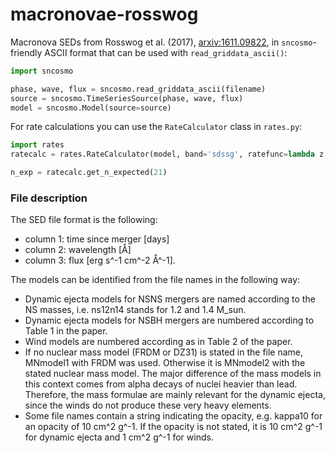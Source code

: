 # macronovae-rosswog
Macronova SEDs from Rosswog et al. (2017), [arxiv:1611.09822](https://arxiv.org/abs/1611.09822), in `sncosmo`-friendly ASCII format that can be used with `read_griddata_ascii()`:

```python
import sncosmo

phase, wave, flux = sncosmo.read_griddata_ascii(filename)
source = sncosmo.TimeSeriesSource(phase, wave, flux)
model = sncosmo.Model(source=source)
```

For rate calculations you can use the `RateCalculator` class in `rates.py`:

```python
import rates
ratecalc = rates.RateCalculator(model, band='sdssg', ratefunc=lambda z: 3e-7)

n_exp = ratecalc.get_n_expected(21)
```
### File description

The SED file format is the following:
* column 1: time since merger [days]
* column 2: wavelength [Å]
* column 3: flux [erg s^-1 cm^-2 Å^-1]. 

The models can be identified from the file names in the following way:
* Dynamic ejecta models for NSNS mergers are named according to the NS masses, i.e. ns12n14 stands for 1.2 and 1.4 M_sun.
* Dynamic ejecta models for NSBH mergers are numbered according to Table 1 in the paper.
* Wind models are numbered according as in Table 2 of the paper.
* If no nuclear mass model (FRDM or DZ31) is stated in the file name, MNmodel1 with FRDM was used. Otherwise it is MNmodel2 with the stated nuclear mass model. The major difference of the mass models in this context comes from alpha decays of nuclei heavier than lead. Therefore, the mass formulae are mainly relevant for the dynamic ejecta, since the winds do not produce these very heavy elements.
* Some file names contain a string indicating the opacity, e.g. kappa10 for an opacity of 10 cm^2 g^-1. If the opacity is not stated, it is 10 cm^2 g^-1 for dynamic ejecta and 1 cm^2 g^-1 for winds.
